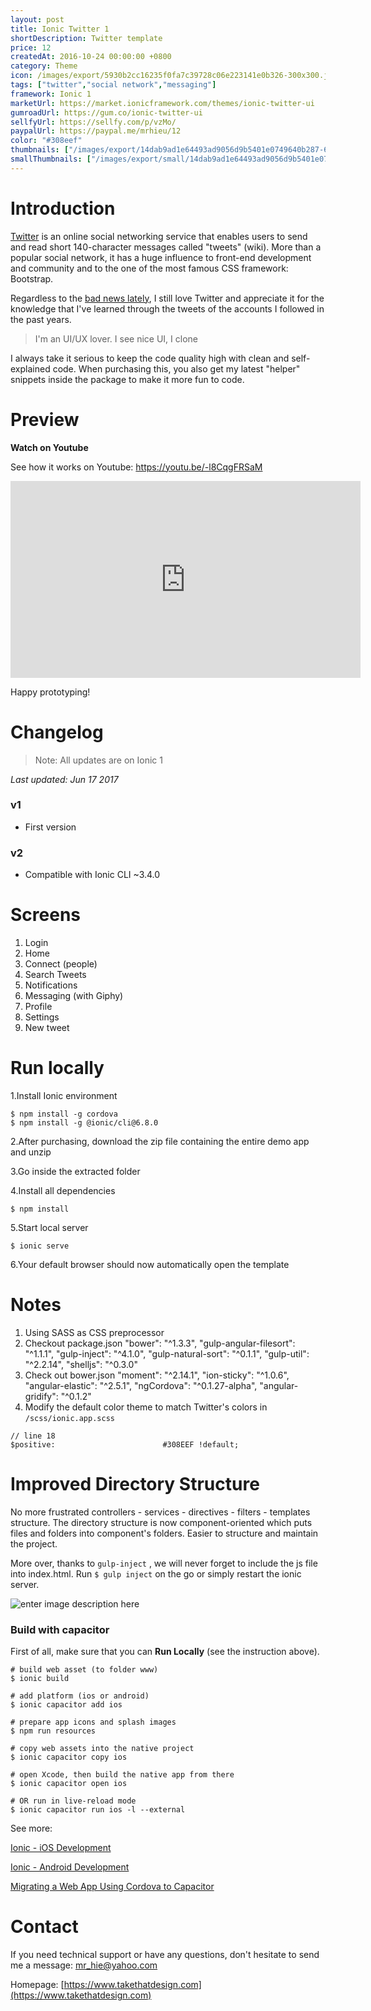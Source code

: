 ```yaml
---
layout: post
title: Ionic Twitter 1
shortDescription: Twitter template 
price: 12
createdAt: 2016-10-24 00:00:00 +0800
category: Theme
icon: /images/export/5930b2cc16235f0fa7c39728c06e223141e0b326-300x300.jpg
tags: ["twitter","social network","messaging"]
framework: Ionic 1
marketUrl: https://market.ionicframework.com/themes/ionic-twitter-ui
gumroadUrl: https://gum.co/ionic-twitter-ui
sellfyUrl: https://sellfy.com/p/vzMo/
paypalUrl: https://paypal.me/mrhieu/12
color: "#308eef"
thumbnails: ["/images/export/14dab9ad1e64493ad9056d9b5401e0749640b287-665x1182.jpg","/images/export/efd0144d3d4dc4ad0ba8c5618d31431de502f05b-665x1182.jpg","/images/export/467e1bb67af60d384e48d0a4365ceff4e0d7eaea-665x1182.jpg","/images/export/b26b7a1f1851af3f0ed7ea47c59f69ea822c0f0b-665x1182.jpg","/images/export/bd6e4554fa05bb2a41606793a5eab17266cae6ca-665x1182.jpg","/images/export/c17300b19e8e9b3996a218620be9b3438e7667d2-665x1182.jpg"]
smallThumbnails: ["/images/export/small/14dab9ad1e64493ad9056d9b5401e0749640b287-665x1182.jpg","/images/export/small/efd0144d3d4dc4ad0ba8c5618d31431de502f05b-665x1182.jpg","/images/export/small/467e1bb67af60d384e48d0a4365ceff4e0d7eaea-665x1182.jpg"]
---
```


# Introduction

[Twitter](https://twitter.com/) is an online social networking service that enables users to send and read short 140-character messages called "tweets" (wiki). More than a popular social network, it has a huge influence to front-end development and community and to the one of the most famous CSS framework: Bootstrap. 

Regardless to the [bad news lately](http://thenextweb.com/twitter/2016/10/18/twitter-weibo-value/), I still love Twitter and appreciate it for the knowledge that I've learned through the tweets of the accounts I followed in the past years.

> I'm an UI/UX lover. I see nice UI, I clone

I always take it serious to keep the code quality high with clean and self-explained code. When purchasing this, you also get my latest "helper" snippets inside the package to make it more fun to code.

# Preview




**Watch on Youtube**

See how it works on Youtube: https://youtu.be/-l8CqgFRSaM

<iframe width="560" height="315" src="https://www.youtube.com/embed/-l8CqgFRSaM" frameborder="0" allow="accelerometer; autoplay; encrypted-media; gyroscope; picture-in-picture" allowfullscreen></iframe>


Happy prototyping!


# Changelog

> Note: All updates are on Ionic 1

*Last updated: Jun 17 2017*

### v1

* First version

### v2

* Compatible with Ionic CLI ~3.4.0

# Screens

1. Login
2. Home
3. Connect (people)
4. Search Tweets
4. Notifications
5. Messaging (with Giphy)
6. Profile
7. Settings
8. New tweet

# Run locally
1.Install Ionic environment

```
$ npm install -g cordova
$ npm install -g @ionic/cli@6.8.0
```

2.After purchasing, download the zip file containing the entire demo app and unzip

3.Go inside the extracted folder

4.Install all dependencies

```
$ npm install
```

5.Start local server
```
$ ionic serve
```

6.Your default browser should now automatically open the template


# Notes

1. Using SASS as CSS preprocessor
2. Checkout package.json
	"bower": "^1.3.3",
    "gulp-angular-filesort": "^1.1.1",
    "gulp-inject": "^4.1.0",
    "gulp-natural-sort": "^0.1.1",
    "gulp-util": "^2.2.14",
    "shelljs": "^0.3.0" 
3. Check out bower.json 
	"moment": "^2.14.1",
    "ion-sticky": "^1.0.6",
    "angular-elastic": "^2.5.1",
    "ngCordova": "^0.1.27-alpha",
    "angular-gridify": "^0.1.2"
4. Modify the default color theme to match Twitter's colors in `/scss/ionic.app.scss`
```
// line 18
$positive:                        #308EEF !default;
```

# Improved Directory Structure
No more frustrated controllers - services - directives - filters - templates structure. The directory structure is now component-oriented which puts files and folders into component's folders. Easier to structure and maintain the project.

More over, thanks to `gulp-inject` , we will never forget to include the js file into index.html. Run `$ gulp inject` on the go or simply restart the ionic server.

![enter image description here](https://www.dropbox.com/s/hu0plk833tzy6h3/tw_directory_structure.png?raw=1)

### Build with capacitor

First of all, make sure that you can **Run Locally** (see the instruction above).

```
# build web asset (to folder www)
$ ionic build

# add platform (ios or android)
$ ionic capacitor add ios

# prepare app icons and splash images
$ npm run resources

# copy web assets into the native project
$ ionic capacitor copy ios

# open Xcode, then build the native app from there
$ ionic capacitor open ios

# OR run in live-reload mode
$ ionic capacitor run ios -l --external
```

See more: 

[Ionic - iOS Development](https://ionicframework.com/docs/building/ios)

[Ionic - Android Development](https://ionicframework.com/docs/building/android)

[Migrating a Web App Using Cordova to Capacitor](https://capacitor.ionicframework.com/docs/cordova/migrating-from-cordova-to-capacitor/)

# Contact
If you need technical support or have any questions, don't hesitate to send me a message: [mr_hie@yahoo.com](mailto:mr_hie@yahoo.com)

Homepage: [https://www.takethatdesign.com](https://www.takethatdesign.com)

